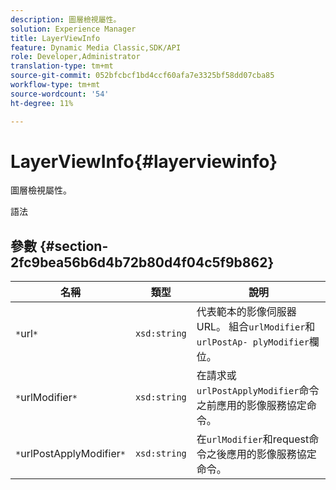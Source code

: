 ```yaml
---
description: 圖層檢視屬性。
solution: Experience Manager
title: LayerViewInfo
feature: Dynamic Media Classic,SDK/API
role: Developer,Administrator
translation-type: tm+mt
source-git-commit: 052bfcbcf1bd4ccf60afa7e3325bf58dd07cba85
workflow-type: tm+mt
source-wordcount: '54'
ht-degree: 11%

---
```



# LayerViewInfo{#layerviewinfo}

圖層檢視屬性。

語法

## 參數 {#section-2fc9bea56b6d4b72b80d4f04c5f9b862}

| 名稱 | 類型 | 說明 |
|---|---|---|
| `*`url`*` | `xsd:string` | 代表範本的影像伺服器URL。 組合`urlModifier`和`urlPostAp- plyModifier`欄位。 |
| `*`urlModifier`*` | `xsd:string` | 在請求或`urlPostApplyModifier`命令之前應用的影像服務協定命令。 |
| `*`urlPostApplyModifier`*` | `xsd:string` | 在`urlModifier`和request命令之後應用的影像服務協定命令。 |

